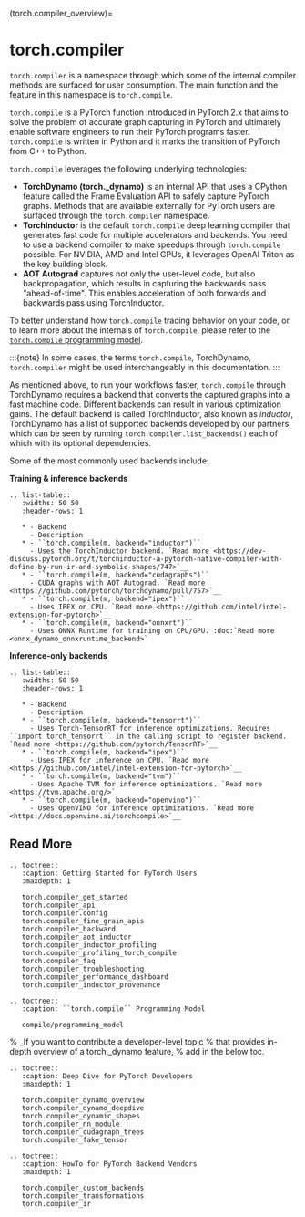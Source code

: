 (torch.compiler_overview)=

# torch.compiler

`torch.compiler` is a namespace through which some of the internal compiler
methods are surfaced for user consumption. The main function and the feature in
this namespace is `torch.compile`.

`torch.compile` is a PyTorch function introduced in PyTorch 2.x that aims to
solve the problem of accurate graph capturing in PyTorch and ultimately enable
software engineers to run their PyTorch programs faster. `torch.compile` is
written in Python and it marks the transition of PyTorch from C++ to Python.

`torch.compile` leverages the following underlying technologies:

- **TorchDynamo (torch._dynamo)** is an internal API that uses a CPython
  feature called the Frame Evaluation API to safely capture PyTorch graphs.
  Methods that are available externally for PyTorch users are surfaced
  through the `torch.compiler` namespace.
- **TorchInductor** is the default `torch.compile` deep learning compiler
  that generates fast code for multiple accelerators and backends. You
  need to use a backend compiler to make speedups through `torch.compile`
  possible. For NVIDIA, AMD and Intel GPUs, it leverages OpenAI Triton as the key
  building block.
- **AOT Autograd** captures not only the user-level code, but also backpropagation,
  which results in capturing the backwards pass "ahead-of-time". This enables
  acceleration of both forwards and backwards pass using TorchInductor.

To better understand how `torch.compile` tracing behavior on your code, or to
learn more about the internals of `torch.compile`, please refer to the [`torch.compile` programming model](compile/programming_model).

:::{note}
In some cases, the terms `torch.compile`, TorchDynamo, `torch.compiler`
might be used interchangeably in this documentation.
:::

As mentioned above, to run your workflows faster, `torch.compile` through
TorchDynamo requires a backend that converts the captured graphs into a fast
machine code. Different backends can result in various optimization gains.
The default backend is called TorchInductor, also known as *inductor*,
TorchDynamo has a list of supported backends developed by our partners,
which can be seen by running `torch.compiler.list_backends()` each of which
with its optional dependencies.

Some of the most commonly used backends include:

**Training & inference backends**

```{eval-rst}
.. list-table::
   :widths: 50 50
   :header-rows: 1

   * - Backend
     - Description
   * - ``torch.compile(m, backend="inductor")``
     - Uses the TorchInductor backend. `Read more <https://dev-discuss.pytorch.org/t/torchinductor-a-pytorch-native-compiler-with-define-by-run-ir-and-symbolic-shapes/747>`__
   * - ``torch.compile(m, backend="cudagraphs")``
     - CUDA graphs with AOT Autograd. `Read more <https://github.com/pytorch/torchdynamo/pull/757>`__
   * - ``torch.compile(m, backend="ipex")``
     - Uses IPEX on CPU. `Read more <https://github.com/intel/intel-extension-for-pytorch>`__
   * - ``torch.compile(m, backend="onnxrt")``
     - Uses ONNX Runtime for training on CPU/GPU. :doc:`Read more <onnx_dynamo_onnxruntime_backend>`
```

**Inference-only backends**

```{eval-rst}
.. list-table::
   :widths: 50 50
   :header-rows: 1

   * - Backend
     - Description
   * - ``torch.compile(m, backend="tensorrt")``
     - Uses Torch-TensorRT for inference optimizations. Requires ``import torch_tensorrt`` in the calling script to register backend. `Read more <https://github.com/pytorch/TensorRT>`__
   * - ``torch.compile(m, backend="ipex")``
     - Uses IPEX for inference on CPU. `Read more <https://github.com/intel/intel-extension-for-pytorch>`__
   * - ``torch.compile(m, backend="tvm")``
     - Uses Apache TVM for inference optimizations. `Read more <https://tvm.apache.org/>`__
   * - ``torch.compile(m, backend="openvino")``
     - Uses OpenVINO for inference optimizations. `Read more <https://docs.openvino.ai/torchcompile>`__
```

## Read More

```{eval-rst}
.. toctree::
   :caption: Getting Started for PyTorch Users
   :maxdepth: 1

   torch.compiler_get_started
   torch.compiler_api
   torch.compiler.config
   torch.compiler_fine_grain_apis
   torch.compiler_backward
   torch.compiler_aot_inductor
   torch.compiler_inductor_profiling
   torch.compiler_profiling_torch_compile
   torch.compiler_faq
   torch.compiler_troubleshooting
   torch.compiler_performance_dashboard
   torch.compiler_inductor_provenance
```

```{eval-rst}
.. toctree::
   :caption: ``torch.compile`` Programming Model

   compile/programming_model
```

% _If you want to contribute a developer-level topic
%  that provides in-depth overview of a torch._dynamo feature,
%  add in the below toc.

```{eval-rst}
.. toctree::
   :caption: Deep Dive for PyTorch Developers
   :maxdepth: 1

   torch.compiler_dynamo_overview
   torch.compiler_dynamo_deepdive
   torch.compiler_dynamic_shapes
   torch.compiler_nn_module
   torch.compiler_cudagraph_trees
   torch.compiler_fake_tensor
```

```{eval-rst}
.. toctree::
   :caption: HowTo for PyTorch Backend Vendors
   :maxdepth: 1

   torch.compiler_custom_backends
   torch.compiler_transformations
   torch.compiler_ir
```
